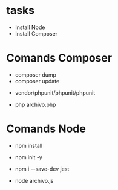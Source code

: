 # tasks
- Install Node
- Install Composer

# Comands Composer
- composer dump
- composer update
<!-- Correr los test de phpunit -->
- vendor/phpunit/phpunit/phpunit
<!-- Ejecutar archivos php -->
- php archivo.php

# Comands Node
<!-- Traerse todas las dependencias -->
- npm install
<!-- Iniciar node -->
- npm init -y
<!-- Instalar jest -->
- npm i --save-dev jest
<!-- Ejecutar archivos js en la terminal con node -->
- node archivo.js